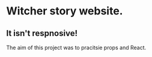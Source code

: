 # Witcher story website.

## It isn't respnosive!

The aim of this project was to pracitsie props and React.
